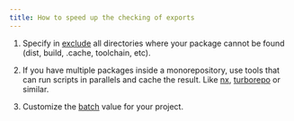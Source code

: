 ```yaml
---
title: How to speed up the checking of exports
---
```


1. Specify in [exclude](/pure-index/reference/configuration#exclude) all directories where your package cannot be found (dist, build, .cache, toolchain, etc).

2. If you have multiple packages inside a monorepository, use tools that can run scripts in parallels and cache the result. Like [nx](https://nx.dev), [turborepo](https://turbo.build/repo) or similar.

3. Customize the [batch](/pure-index/reference/configuration#batch) value for your project.
